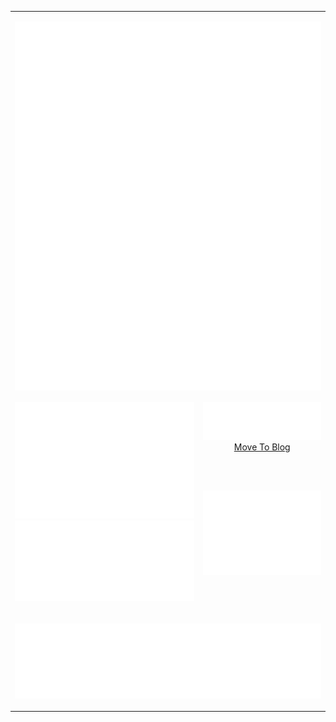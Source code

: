 <table>
  <tr>
    <td colspan="2" valign="top">
      <p>
        <img align="right" src="./metrics.terminal.svg"/>
        <img align="right" src="./metrics.plugin.traffic.svg" />
        <img align="right" src="./metrics.plugin.sponsorships.svg" />
      </p>
    </td>
  </tr>
  <tr>
    <td valign="top" rowspan="2">
      <p rowspan="2" >
        <img width="100%" src="./metrics.plugin.isocalendar.fullyear.svg" />
        <img width="100%" src="./metrics.plugin.achievements.compact.svg" />
      </p>
    </td>
    <td valign="top">
      <p align="center">
        <img width="100%" src="./metrics.plugin.rss.svg" />
        <a href="https://www.luas.kr">Move To Blog</a>
      </p>
    </td>
  </tr>
  <tr>
    <td valign="top">
      <p align="center">
        <img width="100%" src="./metrics.plugin.habits.charts.svg" />
      </p>
    </td>
  </tr>
  <tr>
    <td colspan="2">
      <p align="center">
        <img width="100%" src="./metrics.plugin.reactions.svg" />
      </p>
    </td>
  </tr>
</table>
